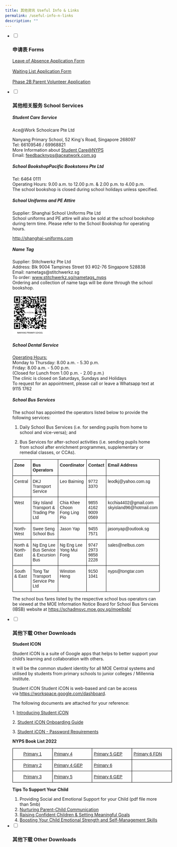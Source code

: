 ```yaml
---
title: 其他资讯 Useful Info & Links
permalink: /useful-info-n-links
description: ""
---
```

<ul class="jekyllcodex_accordion">
  <li>
    <input type="checkbox" id="accordion1">
		<label for="accordion1"><h3>申请表 Forms</h3></label>
    <div>
			<p><a href="https://form.gov.sg/60b99ff5c878dc001267b1e2" target="_blank" rel="noopener">Leave of Absence Application Form</a><br /><br /><a href="https://form.gov.sg/#!/forms/moe/5b07c50e844cb8001a9a2282" target="_blank" rel="noopener">Waiting List Application Form</a><br /><br /><a href="https://form.gov.sg/#!/forms/moe/5b07cdcd844cb8001a9a501f" target="_blank" rel="noopener">Phase 2B Parent Volunteer Application</a></p>
		</div>
	</li>
	<li>
		<input type="checkbox" id="accordion2">
		<label for="accordion2"><h3>其他相关服务 School Services</h3></label>
    <div>
			<h5>Student Care Service</h5>
			<p>Ace@Work Schoolcare Pte Ltd</p>
			<p>Nanyang Primary School, 52 King's Road, Singapore 268097<br />Tel: 66109546 / 69968821<br />More Information about&nbsp;<a href="https://www.aceatwork.com.sg/ace268097">Student Care@NYPS<br /></a>Email:&nbsp;<a href="mailto:feedbacknyps@aceatwork.com.sg">feedbacknyps@aceatwork.com.sg</a></p>
			<h5>School BookshopPacific Bookstores Pte Ltd</h5>
			<p>Tel: 6464 0111<br />Operating Hours: 9.00 a.m. to 12.00 p.m. &amp; 2.00 p.m. to 4.00 p.m.<br />The school bookshop is closed during school holidays unless specified.<br /></p>
			<h5>School Uniforms and PE Attire</h5>
			<p>Supplier: Shanghai School Uniforms Pte Ltd<br />School uniforms and PE attire will also be sold at the school bookshop during term time. Please refer to the School Bookshop for operating hours.&nbsp;</p>
<p><a href="http://shanghai-uniforms.com/">http://shanghai-uniforms.com</a></p>
			<p><h5>Name Tag</h5></p>
		<p>Supplier: Stitchwerkz Pte Ltd<br />Address: Blk 9004 Tampines Street 93 #02-76 Singapore 528838<br />Email: nametags@stitchwerkz.sg<br />To order:&nbsp;<a href="http://www.stitchwerkz.sg/nametags_nyps">www.stitchwerkz.sg/nametags_nyps</a><br />Ordering and collection of name tags will be done through the school bookshop.</p>
		<p><img src="/images/name%20tag.png" 
						style="width:25%"></p>
		<h5>School Dental Service</h5>
		<p><u>Operating Hours:<br /></u>Monday to Thursday: 8.00 a.m. - 5.30 p.m.<br />Friday: 8.00 a.m. - 5.00 p.m.<br />(Closed for Lunch from 1.00 p.m. - 2.00 p.m.)<br />The clinic is closed on Saturdays, Sundays and Holidays&nbsp;<br />To request for an appointment, please call or leave a Whatsapp text at 9115 1762</p>
		<h5>School Bus Services</h5>
		<p dir="ltr">The school has appointed the operators listed below to provide the following services:</p>
		<ol>
			<li dir="ltr" aria-level="1">
				<p dir="ltr" role="presentation">Daily School Bus Services (i.e. for sending pupils from home to school and vice-versa); and</p>
			</li>
			<li dir="ltr" aria-level="1">
				<p dir="ltr" role="presentation">Bus Services for after-school activities (i.e. sending pupils home from school after enrichment programmes, supplementary or remedial classes, or CCAs).&nbsp;</p>
			</li>
		</ol>
		<style type="text/css">
.tg  {border-collapse:collapse;border-spacing:0;margin:0px auto;}
.tg td{border-color:black;border-style:solid;border-width:1px;font-family:Arial, sans-serif;font-size:14px;
  overflow:hidden;padding:10px 5px;word-break:normal;}
.tg th{border-color:black;border-style:solid;border-width:1px;font-family:Arial, sans-serif;font-size:14px;
  font-weight:normal;overflow:hidden;padding:10px 5px;word-break:normal;}
.tg .tg-1wig{font-weight:bold;text-align:left;vertical-align:top}
.tg .tg-0lax{text-align:left;vertical-align:top}
</style>
<table class="tg">
<tbody>
  <tr>
    <td class="tg-1wig">Zone</td>
    <td class="tg-1wig">Bus Operators</td>
    <td class="tg-1wig">Coordinator</td>
    <td class="tg-1wig">Contact</td>
    <td class="tg-1wig">Email Address</td>
  </tr>
  <tr>
    <td class="tg-0lax">Central</td>
    <td class="tg-0lax">DKJ Transport Service</td>
    <td class="tg-0lax">Leo Baiming</td>
    <td class="tg-0lax">9772 3370</td>
    <td class="tg-0lax">leodkj@yahoo.com.sg</td>
  </tr>
  <tr>
    <td class="tg-0lax">West</td>
    <td class="tg-0lax">Sky Island Transport &amp; Trading Pte Ltd</td>
    <td class="tg-0lax">Chia Khee Choon<br>Fong Ling Pio</td>
    <td class="tg-0lax">9855 4162<br>9009 0569</td>
    <td class="tg-0lax">kcchia4402@gmail.com<br>skyisland96@hotmail.com</td>
  </tr>
  <tr>
    <td class="tg-0lax">North-West</td>
    <td class="tg-0lax">Swee Seng School Bus</td>
    <td class="tg-0lax">Jason Yap</td>
    <td class="tg-0lax">9455 7571</td>
    <td class="tg-0lax">jasonyap@outlook.sg</td>
  </tr>
  <tr>
    <td class="tg-0lax">North &amp; North-East</td>
    <td class="tg-0lax">Ng Eng Lee Bus Service &amp; Excursion Bus</td>
    <td class="tg-0lax">Ng Eng Lee<br>Yong Mui Fong</td>
    <td class="tg-0lax">9747 2973<br>9858 2228</td>
    <td class="tg-0lax">sales@nelbus.com</td>
  </tr>
  <tr>
    <td class="tg-0lax">South &amp; East</td>
    <td class="tg-0lax">Tong Tar Transport Service Pte Ltd</td>
    <td class="tg-0lax">Winston Heng</td>
    <td class="tg-0lax">9150 1041</td>
    <td class="tg-0lax">nyps@tongtar.com</td>
  </tr>
</tbody>
</table>
		<p>The school bus fares listed by the respective school bus operators can be viewed at the MOE Information Notice Board for School Bus Services (IBSB) website at&nbsp;<a href="https://schadmsvc.moe.gov.sg/moeibsb/">https://schadmsvc.moe.gov.sg/moeibsb/</a></p>
		</div>
		</li>
		<li>
    <input type="checkbox" id="accordion3">
		<label for="accordion3"><h3>其他下载 Other Downloads</h3></label>
    <div>
			<p><strong>Student ICON</strong></p>
			<p>Student iCON is a suite of Google apps that helps to better support your child&rsquo;s learning and collaboration with others.&nbsp;</p>
			<p>It will be the common student identity for all MOE Central systems and utilised by students from primary schools to junior colleges / Millennia Institute.</p>
			<p>Student iCON Student iCON is web-based and can be access via&nbsp;<a href="https://workspace.google.com/dashboard" target="_blank" rel="noopener">https://workspace.google.com/dashboard</a>.</p>
			<p>The following documents are attached for your reference:</p>
			<p>1.&nbsp;<a href="/files/Introducing%20Student%20iCON.pdf" target="_blank" rel="noopener">Introducing Student iCON</a></p>
			<p>2.&nbsp;<a href="/files/Student%20iCON%20Onboarding%20Guide.pdf" target="_blank" rel="noopener">Student iCON Onboarding Guide</a></p>
			<p>3.&nbsp;<a href="/files/Student%20iCON%20-%20Password%20Requirements.pdf" target="_blank" rel="noopener">Student iCON - Password Requirements</a></p>
			<p><strong>NYPS Book List 2022</strong></p>
			<style type="text/css">
.tg  {border-collapse:collapse;border-spacing:0;margin:0px auto;}
.tg td{border-color:black;border-style:solid;border-width:1px;font-family:Arial, sans-serif;font-size:14px;
  overflow:hidden;padding:10px 5px;word-break:normal;}
.tg th{border-color:black;border-style:solid;border-width:1px;font-family:Arial, sans-serif;font-size:14px;
  font-weight:normal;overflow:hidden;padding:10px 5px;word-break:normal;}
.tg .tg-8yih{color:#00F;text-align:center;vertical-align:top}
.tg .tg-dcap{color:#00F;text-align:left;text-decoration:underline;vertical-align:top}
.tg .tg-fnrh{color:#00F;text-align:center;text-decoration:underline;vertical-align:top}
.tg .tg-0lax{text-align:left;vertical-align:top}
</style>
<table class="tg" style="undefined;table-layout: fixed; width: 520px">
<colgroup>
<col style="width: 130px">
<col style="width: 130px">
<col style="width: 130px">
<col style="width: 130px">
</colgroup>
<tbody>
  <tr>
    <td class="tg-fnrh"><a href="/files/P1.pdf" target="_blank" rel="noopener noreferrer"><span style="font-weight:normal">Primary 1</span></a></td>
    <td class="tg-dcap"><a href="/files/P4.pdf"><span style="font-weight:normal">Primary 4</span></a></td>
    <td class="tg-dcap"><a href="/files/P5.pdf"><span style="font-weight:normal">Primary 5 GEP</span></a></td>
    <td class="tg-dcap"><a href="/files/P6FDN.pdf"><span style="font-weight:normal">Primary 6 FDN</span></a></td>
  </tr>
  <tr>
    <td class="tg-fnrh"><a href="/files/P2.pdf">Primary 2</a></td>
    <td class="tg-dcap"><a href="/files/P4GEP.pdf">Primary 4 GEP</a></td>
    <td class="tg-dcap"><a href="/files/P6.pdf">Primary 6</a></td>
    <td class="tg-8yih"></td>
  </tr>
  <tr>
    <td class="tg-fnrh"><a href="/files/P3.pdf">Primary 3</a></td>
    <td class="tg-dcap"><a href="/files/P5.pdf">Primary 5</a></td>
    <td class="tg-dcap"><a href="/files/P6GEP.pdf">Primary 6 GEP</a></td>
    <td class="tg-0lax"></td>
  </tr>
</tbody>
</table>
			<p><strong>Tips To Support Your Child</strong></p>
			<ol>
				<li>Providing Social and Emotional Support for your Child (pdf file more than 5mb)</li>
				<li><a href="/files/Nurturing%20Parent%20Child%20Communication.pdf" target="_blank" rel="noopener">Nurturing Parent-Child Communication</a></li>
				<li><a href="/files/Raising%20Confident%20Children%20&%20Setting%20Meaningful%20Goals.pdf" target="_blank" rel="noopener">Raising Confident Children &amp; Setting Meaningful Goals</a></li>
				<li><a href="/files/Boosting%20your%20child%20emotional%20strenght%20and%20self%20management%20skills.pdf" target="_blank" rel="noopener">Boosting Your Child Emotional Strength and Self-Management Skills</a></li>
			</ol>
	</div>
	</li>
	<li>
    <input type="checkbox" id="accordion4">
		<label for="accordion4"><h3>其他下载 Other Downloads</h3></label>
    <div>
	